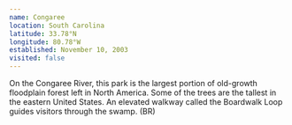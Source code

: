 ```yaml
---
name: Congaree
location: South Carolina
latitude: 33.78°N
longitude: 80.78°W
established: November 10, 2003
visited: false
---
```


On the Congaree River, this park is the largest portion of old-growth floodplain forest left in North America. Some of the trees are the tallest in the eastern United States. An elevated walkway called the Boardwalk Loop guides visitors through the swamp. (BR)
